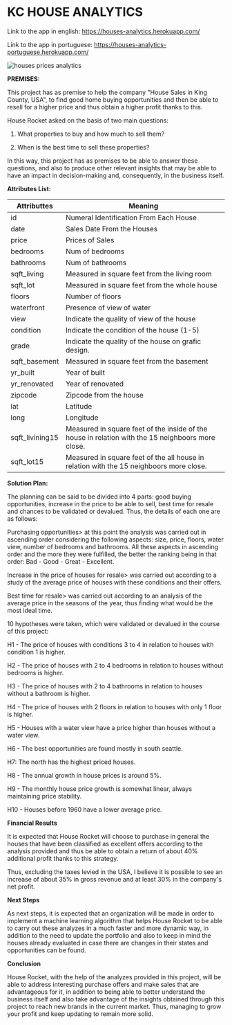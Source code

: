 # KC HOUSE ANALYTICS



Link to the app in english: https://houses-analytics.herokuapp.com/

Link to the app in portuguese: https://houses-analytics-portuguese.herokuapp.com/

![houses prices analytics](https://i.ibb.co/h7h6tLs/houses-prices-analytics2.png)

**PREMISES:**

This project has as premise to help the company "House Sales in King County, USA", to find good home buying opportunities and then be able to resell for a higher price and thus obtain a higher profit thanks to this.

House Rocket asked on the basis of two main questions:

1. What properties to buy and how much to sell them?

2. When is the best time to sell these properties?

In this way, this project has as premises to be able to answer these questions, and also to produce other relevant insights that may be able to have an impact in decision-making and, consequently, in the business itself.

**Attributes List:**

| Attributtes     | Meaning                                                      |
| --------------- | ------------------------------------------------------------ |
| id              | Numeral Identification From Each House                       |
| date            | Sales Date From the Houses                                   |
| price           | Prices of Sales                                              |
| bedrooms        | Num of bedrooms                                              |
| bathrooms       | Num of bathrooms                                             |
| sqft_living     | Measured in square feet from the living room                 |
| sqft_lot        | Measured in square feet from the whole house                 |
| floors          | Number of floors                                             |
| waterfront      | Presence of view of water                                    |
| view            | Indicate the quality of view of the house                    |
| condition       | Indicate the condition of the house (1-5)                    |
| grade           | Indicate the quality of the house on grafic design.          |
| sqft_basement   | Measured in square feet from the basement                    |
| yr_built        | Year of built                                                |
| yr_renovated    | Year of renovated                                            |
| zipcode         | Zipcode from the house                                       |
| lat             | Latitude                                                     |
| long            | Longitude                                                    |
| sqft_livining15 | Measured in square feet of the inside of the house in relation with the 15 neighboors more close. |
| sqft_lot15      | Measured in square feet of the all house in relation with the 15 neighboors more close. |

**Solution Plan:**

The planning can be said to be divided into 4 parts: good buying opportunities, increase in the price to be able to sell, best time for resale and chances to be validated or devalued. Thus, the details of each one are as follows:

Purchasing opportunities> at this point the analysis was carried out in ascending order considering the following aspects: size, price, floors, water view, number of bedrooms and bathrooms. All these aspects in ascending order and the more they were fulfilled, the better the ranking being in that order: Bad - Good - Great - Excellent.

Increase in the price of houses for resale> was carried out according to a study of the average price of houses with these conditions and their offers.

Best time for resale> was carried out according to an analysis of the average price in the seasons of the year, thus finding what would be the most ideal time.

10 hypotheses were taken, which were validated or devalued in the course of this project:

H1 - The price of houses with conditions 3 to 4 in relation to houses with condition 1 is higher.

H2 - The price of houses with 2 to 4 bedrooms in relation to houses without bedrooms is higher.

H3 - The price of houses with 2 to 4 bathrooms in relation to houses without a bathroom is higher.

H4 - The price of houses with 2 floors in relation to houses with only 1 floor is higher.

H5 - Houses with a water view have a price higher than houses without a water view.

H6 - The best opportunities are found mostly in south seattle.

H7: The north has the highest priced houses.

H8 - The annual growth in house prices is around 5%.

H9 - The monthly house price growth is somewhat linear, always maintaining price stability.

H10 - Houses before 1960 have a lower average price.

**Financial Results**

It is expected that House Rocket will choose to purchase in general the houses that have been classified as excellent offers according to the analysis provided and thus be able to obtain a return of about 40% additional profit thanks to this strategy.

Thus, excluding the taxes levied in the USA, I believe it is possible to see an increase of about 35% in gross revenue and at least 30% in the company's net profit.

**Next Steps**

As next steps, it is expected that an organization will be made in order to implement a machine learning algorithm that helps House Rocket to be able to carry out these analyzes in a much faster and more dynamic way, in addition to the need to update the portfolio and also to keep in mind the houses already evaluated in case there are changes in their states and opportunities can be found.

**Conclusion**

House Rocket, with the help of the analyzes provided in this project, will be able to address interesting purchase offers and make sales that are advantageous for it, in addition to being able to better understand the business itself and also take advantage of the insights obtained through this project to reach new brands in the current market. Thus, managing to grow your profit and keep updating to remain more solid.

